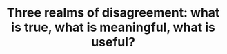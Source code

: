 ---
title: "Three realms of disagreement: what is true, what is meaningful, what is useful?"
tags: human
---